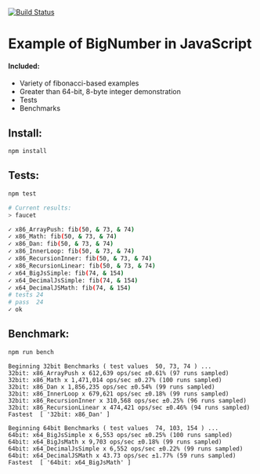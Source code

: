 [![Build Status](https://travis-ci.org/justsml/js-64bit-integer-examples.svg?branch=master)](https://travis-ci.org/justsml/js-64bit-integer-examples)

# Example of BigNumber in JavaScript


#### Included:
- Variety of fibonacci-based examples
- Greater than 64-bit, 8-byte integer demonstration
- Tests
- Benchmarks

## Install:

```sh
npm install
```

## Tests:

```sh
npm test

# Current results:
> faucet

✓ x86_ArrayPush: fib(50, & 73, & 74)
✓ x86_Math: fib(50, & 73, & 74)
✓ x86_Dan: fib(50, & 73, & 74)
✓ x86_InnerLoop: fib(50, & 73, & 74)
✓ x86_RecursionInner: fib(50, & 73, & 74)
✓ x86_RecursionLinear: fib(50, & 73, & 74)
✓ x64_BigJsSimple: fib(74, & 154)
✓ x64_DecimalJsSimple: fib(74, & 154)
✓ x64_DecimalJSMath: fib(74, & 154)
# tests 24
# pass  24
✓ ok

```

## Benchmark:

```sh
npm run bench
```

```
Beginning 32bit Benchmarks ( test values  50, 73, 74 ) ...
32bit: x86_ArrayPush x 612,639 ops/sec ±0.61% (97 runs sampled)
32bit: x86_Math x 1,471,014 ops/sec ±0.27% (100 runs sampled)
32bit: x86_Dan x 1,856,235 ops/sec ±0.54% (99 runs sampled)
32bit: x86_InnerLoop x 679,621 ops/sec ±0.18% (99 runs sampled)
32bit: x86_RecursionInner x 310,568 ops/sec ±0.25% (96 runs sampled)
32bit: x86_RecursionLinear x 474,421 ops/sec ±0.46% (94 runs sampled)
Fastest  [ '32bit: x86_Dan' ]

Beginning 64bit Benchmarks ( test values  74, 103, 154 ) ...
64bit: x64_BigJsSimple x 6,553 ops/sec ±0.25% (100 runs sampled)
64bit: x64_BigJsMath x 9,703 ops/sec ±0.18% (99 runs sampled)
64bit: x64_DecimalJsSimple x 6,552 ops/sec ±0.22% (99 runs sampled)
64bit: x64_DecimalJSMath x 43.73 ops/sec ±1.77% (59 runs sampled)
Fastest  [ '64bit: x64_BigJsMath' ]
```
